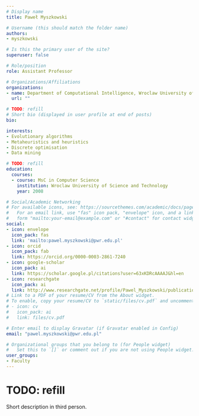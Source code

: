 ```yaml
---
# Display name
title: Paweł Myszkowski

# Username (this should match the folder name)
authors:
- myszkowski

# Is this the primary user of the site?
superuser: false

# Role/position
role: Assistant Professor

# Organizations/Affiliations
organizations:
- name: Department of Computational Intelligence, Wroclaw University of Science and Technology
  url: ""

# TODO: refill
# Short bio (displayed in user profile at end of posts)
bio: 

interests:
- Evolutionary algorithms
- Metaheuristics and heuristics
- Discrete optimisation
- Data mining

# TODO: refill
education:
  courses:
  - course: MsC in Computer Science
    institution: Wroclaw University of Science and Technology
    year: 2008

# Social/Academic Networking
# For available icons, see: https://sourcethemes.com/academic/docs/page-builder/#icons
#   For an email link, use "fas" icon pack, "envelope" icon, and a link in the
#   form "mailto:your-email@example.com" or "#contact" for contact widget.
social:
- icon: envelope
  icon_pack: fas
  link: 'mailto:pawel.myszkowski@pwr.edu.pl'
- icon: orcid
  icon_pack: fab
  link: https://orcid.org/0000-0003-2861-7240
- icon: google-scholar
  icon_pack: ai
  link: https://scholar.google.pl/citations?user=63xKDRcAAAAJ&hl=en
- icon: researchgate
  icon_pack: ai
  link: http://www.researchgate.net/profile/Pawel_Myszkowski/publications
# Link to a PDF of your resume/CV from the About widget.
# To enable, copy your resume/CV to `static/files/cv.pdf` and uncomment the lines below.
# - icon: cv
#   icon_pack: ai
#   link: files/cv.pdf

# Enter email to display Gravatar (if Gravatar enabled in Config)
email: "pawel.myszkowski@pwr.edu.pl"

# Organizational groups that you belong to (for People widget)
#   Set this to `[]` or comment out if you are not using People widget.
user_groups:
- Faculty
---
```

# TODO: refill
Short description in third person.
